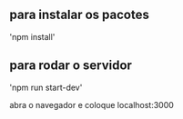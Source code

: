 ## para instalar os pacotes
'npm install'

## para rodar o servidor
'npm run start-dev'

abra o navegador e coloque localhost:3000